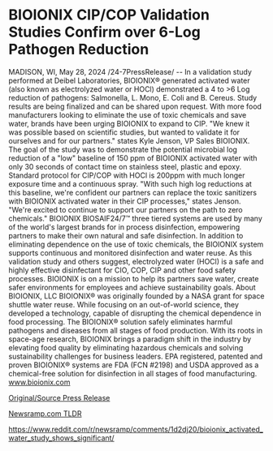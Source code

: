 # BIOIONIX CIP/COP Validation Studies Confirm over 6-Log Pathogen Reduction

MADISON, WI, May 28, 2024 /24-7PressRelease/ -- In a validation study performed at Deibel Laboratories, BIOIONIX® generated activated water (also known as electrolyzed water or HOCl) demonstrated a 4 to >6 Log reduction of pathogens: Salmonella, L. Mono, E. Coli and B. Cereus. Study results are being finalized and can be shared upon request.  With more food manufacturers looking to eliminate the use of toxic chemicals and save water, brands have been urging BIOIONIX to expand to CIP. "We knew it was possible based on scientific studies, but wanted to validate it for ourselves and for our partners." states Kyle Jenson, VP Sales BIOIONIX.  The goal of the study was to demonstrate the potential microbial log reduction of a "low" baseline of 150 ppm of BIOIONIX activated water with only 30 seconds of contact time on stainless steel, plastic and epoxy. Standard protocol for CIP/COP with HOCl is 200ppm with much longer exposure time and a continuous spray. "With such high log reductions at this baseline, we're confident our partners can replace the toxic sanitizers with BIOIONIX activated water in their CIP processes," states Jenson. "We're excited to continue to support our partners on the path to zero chemicals."  BIOIONIX BIOSAIF24/7™ three tiered systems are used by many of the world's largest brands for in process disinfection, empowering partners to make their own natural and safe disinfection. In addition to eliminating dependence on the use of toxic chemicals, the BIOIONIX system supports continuous and monitored disinfection and water reuse. As this validation study and others suggest, electrolyzed water (HOCl) is a safe and highly effective disinfectant for CIO, COP, CIP and other food safety processes. BIOIONIX is on a mission to help its partners save water, create safer environments for employees and achieve sustainability goals.  About BIOIONIX, LLC  BIOIONIX® was originally founded by a NASA grant for space shuttle water reuse. While focusing on an out-of-world science, they developed a technology, capable of disrupting the chemical dependence in food processing. The BIOIONIX® solution safely eliminates harmful pathogens and diseases from all stages of food production. With its roots in space-age research, BIOIONIX brings a paradigm shift in the industry by elevating food quality by eliminating hazardous chemicals and solving sustainability challenges for business leaders. EPA registered, patented and proven BIOIONIX® systems are FDA (FCN #2198) and USDA approved as a chemical-free solution for disinfection in all stages of food manufacturing. www.bioionix.com 

[Original/Source Press Release](https://www.24-7pressrelease.com/press-release/511190/bioionix-cipcop-validation-studies-confirm-over-6-log-pathogen-reduction)
                    

[Newsramp.com TLDR](None) 

https://www.reddit.com/r/newsramp/comments/1d2dj20/bioionix_activated_water_study_shows_significant/